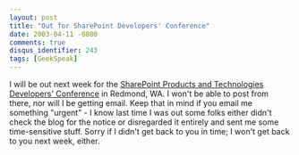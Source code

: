 ```yaml
---
layout: post
title: "Out for SharePoint Developers' Conference"
date: 2003-04-11 -0800
comments: true
disqus_identifier: 243
tags: [GeekSpeak]
---
```

I will be out next week for the [SharePoint Products and Technologies
Developers'
Conference](http://www.dynamicevents.com/SharePointPTDevCon.htm) in
Redmond, WA. I won't be able to post from there, nor will I be getting
email. Keep that in mind if you email me something "urgent" - I know
last time I was out some folks either didn't check the blog for the
notice or disregarded it entirely and sent me some time-sensitive stuff.
Sorry if I didn't get back to you in time; I won't get back to you next
week, either.
